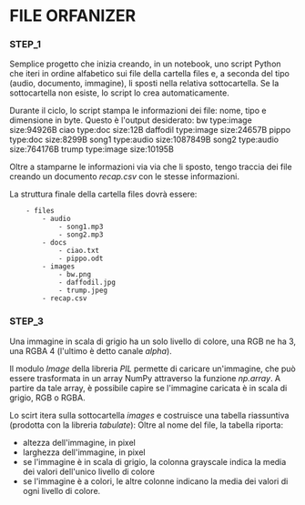 # FILE ORFANIZER 

### STEP_1
Semplice progetto che inizia creando, in un notebook, uno script Python che iteri in ordine alfabetico sui file della cartella files e, a seconda del tipo (audio, documento, immagine), li sposti nella relativa sottocartella.
Se la sottocartella non esiste, lo script lo crea automaticamente.

Durante il ciclo, lo script stampa le informazioni dei file: nome, tipo e dimensione in byte. Questo è l'output desiderato:
bw type:image size:94926B
ciao type:doc size:12B
daffodil type:image size:24657B
pippo type:doc size:8299B
song1 type:audio size:1087849B
song2 type:audio size:764176B
trump type:image size:10195B

Oltre a stamparne le informazioni via via che li sposto, tengo traccia dei file creando un documento *recap.csv* con le stesse informazioni.

La struttura finale della cartella files dovrà essere:

        - files            
            - audio
                - song1.mp3
                - song2.mp3
            - docs
                - ciao.txt
                - pippo.odt
            - images
                - bw.png
                - daffodil.jpg
                - trump.jpeg    
            - recap.csv
### STEP_3
Una immagine in scala di grigio ha un solo livello di colore, una RGB ne ha 3, una RGBA 4 (l'ultimo è detto canale *alpha*).

Il modulo *Image* della libreria *PIL* permette di caricare un'immagine, che può essere trasformata in un array NumPy attraverso la funzione *np.array*. A partire da tale array, è possibile capire se l'immagine caricata è in scala di grigio, RGB o RGBA.

Lo scirt itera sulla sottocartella *images* e costruisce una tabella riassuntiva (prodotta con la libreria *tabulate*): 
Oltre al nome del file, la tabella riporta:

- altezza dell'immagine, in pixel
- larghezza dell'immagine, in pixel
- se l'immagine è in scala di grigio, la colonna grayscale indica la media dei valori dell'unico livello di colore
- se l'immagine è a colori, le altre colonne indicano la media dei valori di ogni livello di colore.